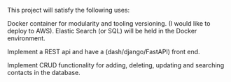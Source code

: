 This project will satisfy the following uses:

Docker container for modularity and tooling versioning. (I would like to deploy to AWS).
Elastic Search (or SQL) will be held in the Docker environment.

Implement a REST api and have a (dash/django/FastAPI) front end.

Implement CRUD functionality for adding, deleting, updating and searching contacts in the database.
